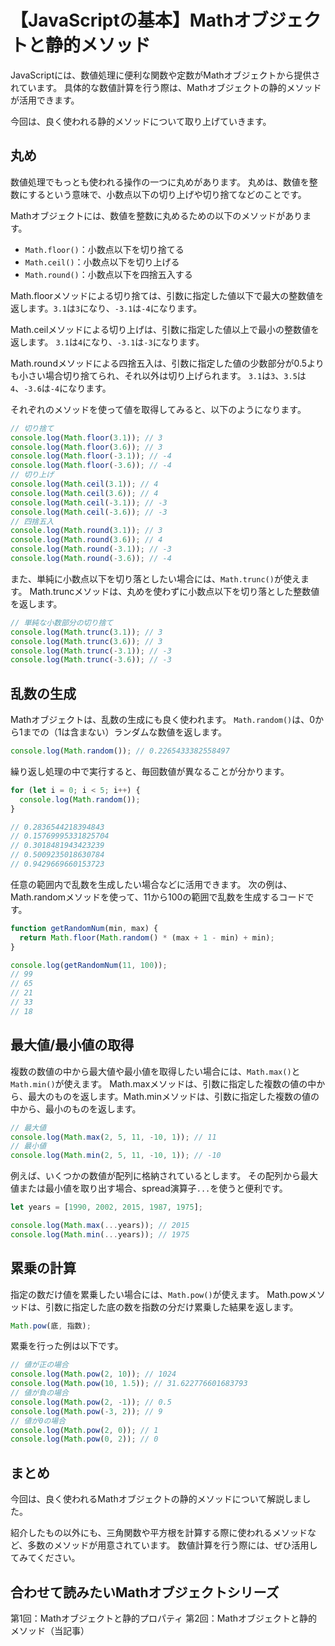 # 【JavaScriptの基本】Mathオブジェクトと静的メソッド

JavaScriptには、数値処理に便利な関数や定数がMathオブジェクトから提供されています。
具体的な数値計算を行う際は、Mathオブジェクトの静的メソッドが活用できます。

今回は、良く使われる静的メソッドについて取り上げていきます。

## 丸め
数値処理でもっとも使われる操作の一つに丸めがあります。
丸めは、数値を整数にするという意味で、小数点以下の切り上げや切り捨てなどのことです。

Mathオブジェクトには、数値を整数に丸めるための以下のメソッドがあります。

* ```Math.floor()```：小数点以下を切り捨てる
* ```Math.ceil()```：小数点以下を切り上げる
* ```Math.round()```：小数点以下を四捨五入する

Math.floorメソッドによる切り捨ては、引数に指定した値以下で最大の整数値を返します。```3.1```は```3```になり、```-3.1```は```-4```になります。

Math.ceilメソッドによる切り上げは、引数に指定した値以上で最小の整数値を返します。
```3.1```は```4```になり、```-3.1```は```-3```になります。

Math.roundメソッドによる四捨五入は、引数に指定した値の少数部分が0.5よりも小さい場合切り捨てられ、それ以外は切り上げられます。
```3.1```は```3```、```3.5```は```4```、```-3.6```は```-4```になります。

それぞれのメソッドを使って値を取得してみると、以下のようになります。
```javascript
// 切り捨て
console.log(Math.floor(3.1)); // 3
console.log(Math.floor(3.6)); // 3
console.log(Math.floor(-3.1)); // -4
console.log(Math.floor(-3.6)); // -4
// 切り上げ
console.log(Math.ceil(3.1)); // 4
console.log(Math.ceil(3.6)); // 4
console.log(Math.ceil(-3.1)); // -3
console.log(Math.ceil(-3.6)); // -3
// 四捨五入
console.log(Math.round(3.1)); // 3
console.log(Math.round(3.6)); // 4
console.log(Math.round(-3.1)); // -3
console.log(Math.round(-3.6)); // -4
```

また、単純に小数点以下を切り落としたい場合には、```Math.trunc()```が使えます。
Math.truncメソッドは、丸めを使わずに小数点以下を切り落とした整数値を返します。
```javascript
// 単純な小数部分の切り捨て
console.log(Math.trunc(3.1)); // 3
console.log(Math.trunc(3.6)); // 3
console.log(Math.trunc(-3.1)); // -3
console.log(Math.trunc(-3.6)); // -3
```

## 乱数の生成
Mathオブジェクトは、乱数の生成にも良く使われます。
```Math.random()```は、0から1までの（1は含まない）ランダムな数値を返します。
```javascript
console.log(Math.random()); // 0.2265433382558497
```

繰り返し処理の中で実行すると、毎回数値が異なることが分かります。
```javascript
for (let i = 0; i < 5; i++) {
  console.log(Math.random());
}

// 0.2836544218394843
// 0.15769995331825704
// 0.3018481943423239
// 0.5009235018630784
// 0.9429669660153723
```

任意の範囲内で乱数を生成したい場合などに活用できます。
次の例は、Math.randomメソッドを使って、11から100の範囲で乱数を生成するコードです。
```javascript
function getRandomNum(min, max) {
  return Math.floor(Math.random() * (max + 1 - min) + min);
}

console.log(getRandomNum(11, 100));
// 99
// 65
// 21
// 33
// 18
```

## 最大値/最小値の取得
複数の数値の中から最大値や最小値を取得したい場合には、```Math.max()```と```Math.min()```が使えます。
Math.maxメソッドは、引数に指定した複数の値の中から、最大のものを返します。Math.minメソッドは、引数に指定した複数の値の中から、最小のものを返します。
```javascript
// 最大値
console.log(Math.max(2, 5, 11, -10, 1)); // 11
// 最小値
console.log(Math.min(2, 5, 11, -10, 1)); // -10
 ```

例えば、いくつかの数値が配列に格納されているとします。
その配列から最大値または最小値を取り出す場合、spread演算子```...```を使うと便利です。
```javascript
let years = [1990, 2002, 2015, 1987, 1975];

console.log(Math.max(...years)); // 2015
console.log(Math.min(...years)); // 1975
```

## 累乗の計算
指定の数だけ値を累乗したい場合には、```Math.pow()```が使えます。
Math.powメソッドは、引数に指定した底の数を指数の分だけ累乗した結果を返します。
```javascript
Math.pow(底, 指数);
```

累乗を行った例は以下です。
```javascript
// 値が正の場合
console.log(Math.pow(2, 10)); // 1024
console.log(Math.pow(10, 1.5)); // 31.622776601683793
// 値が負の場合
console.log(Math.pow(2, -1)); // 0.5
console.log(Math.pow(-3, 2)); // 9
// 値が0の場合
console.log(Math.pow(2, 0)); // 1
console.log(Math.pow(0, 2)); // 0
```

## まとめ
今回は、良く使われるMathオブジェクトの静的メソッドについて解説しました。

紹介したもの以外にも、三角関数や平方根を計算する際に使われるメソッドなど、多数のメソッドが用意されています。
数値計算を行う際には、ぜひ活用してみてください。

## 合わせて読みたいMathオブジェクトシリーズ
第1回：Mathオブジェクトと静的プロパティ
第2回：Mathオブジェクトと静的メソッド（当記事）
